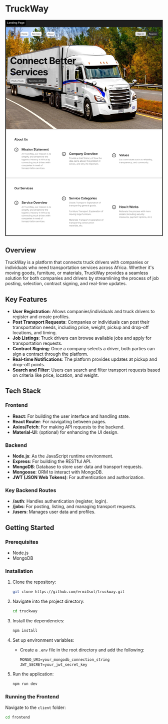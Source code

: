 # TruckWay

![TruckWay](/images/Landing_page.png)

## Overview

TruckWay is a platform that connects truck drivers with companies or individuals who need transportation services across Africa. Whether it's moving goods, furniture, or materials, TruckWay provides a seamless solution for both companies and drivers by streamlining the process of job posting, selection, contract signing, and real-time updates.

## Key Features

- **User Registration**: Allows companies/individuals and truck drivers to register and create profiles.
- **Post Transport Requests**: Companies or individuals can post their transportation needs, including price, weight, pickup and drop-off locations, and timing.
- **Job Listings**: Truck drivers can browse available jobs and apply for transportation requests.
- **Contract Signing**: Once a company selects a driver, both parties can sign a contract through the platform.
- **Real-time Notifications**: The platform provides updates at pickup and drop-off points.
- **Search and Filter**: Users can search and filter transport requests based on criteria like price, location, and weight.

## Tech Stack

### Frontend
- **React**: For building the user interface and handling state.
- **React Router**: For navigating between pages.
- **Axios/Fetch**: For making API requests to the backend.
- **Material-UI**: (optional) for enhancing the UI design.

### Backend
- **Node.js**: As the JavaScript runtime environment.
- **Express**: For building the RESTful API.
- **MongoDB**: Database to store user data and transport requests.
- **Mongoose**: ORM to interact with MongoDB.
- **JWT (JSON Web Tokens)**: For authentication and authorization.

### Key Backend Routes
- **/auth**: Handles authentication (register, login).
- **/jobs**: For posting, listing, and managing transport requests.
- **/users**: Manages user data and profiles.

## Getting Started

### Prerequisites
- Node.js
- MongoDB

### Installation

1. Clone the repository:
    ```bash
    git clone https://github.com/ermi4sol/truckway.git
    ```

2. Navigate into the project directory:
    ```bash
    cd truckway
    ```

3. Install the dependencies:
    ```bash
    npm install
    ```

4. Set up environment variables:
   - Create a `.env` file in the root directory and add the following:
     ```
     MONGO_URI=your_mongodb_connection_string
     JWT_SECRET=your_jwt_secret_key
     ```

5. Run the application:
    ```bash
    npm run dev
    ```

### Running the Frontend

Navigate to the `client` folder:
```bash
cd frontend

